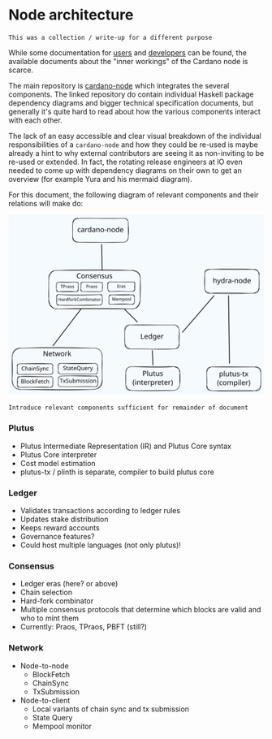 # Node architecture

```admonish warning
This was a collection / write-up for a different purpose
```

While some documentation for [users](https://docs.cardano.org/about-cardano/explore-more/cardano-architecture/) and [developers](https://developers.cardano.org/docs/get-started/cardano-node/cardano-components) can be found, the available documents about the "inner workings" of the Cardano node is scarce.

The main repository is [cardano-node](https://github.com/IntersectMBO/cardano-node) which integrates the several components. The linked repository do contain individual Haskell package dependency diagrams and bigger technical specification documents, but generally it's quite hard to read about how the various components interact with each other.

The lack of an easy accessible and clear visual breakdown of the individual responsibilities of a `cardano-node` and how they could be re-used is maybe already a hint to why external contributors are seeing it as non-inviting to be re-used or extended. In fact, the rotating release engineers at IO even needed to come up with dependency diagrams on their own to get an overview (for example Yura and his mermaid diagram).

For this document, the following diagram of relevant components and their relations will make do:

![](components.excalidraw.svg)

```admonish todo
Introduce relevant components sufficient for remainder of document
```

### Plutus

- Plutus Intermediate Representation (IR) and Plutus Core syntax
- Plutus Core interpreter
- Cost model estimation
- plutus-tx / plinth is separate, compiler to build plutus core

### Ledger
- Validates transactions according to ledger rules
- Updates stake distribution
- Keeps reward accounts
- Governance features?
- Could host multiple languages (not only plutus)!

### Consensus
- Ledger eras (here? or above)
- Chain selection
- Hard-fork combinator
- Multiple consensus protocols that determine which blocks are valid and who to mint them
- Currently: Praos, TPraos, PBFT (still?)

### Network
- Node-to-node
  - BlockFetch
  - ChainSync
  - TxSubmission
- Node-to-client
  - Local variants of chain sync and tx submission
  - State Query
  - Mempool monitor
